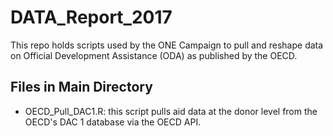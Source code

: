 # DATA_Report_2017

This repo holds scripts used by the ONE Campaign to pull and reshape data on Official Development Assistance (ODA) as published by the OECD.

## Files in Main Directory
- OECD_Pull_DAC1.R: this script pulls aid data at the donor level from the OECD's DAC 1 database via the OECD API. 

